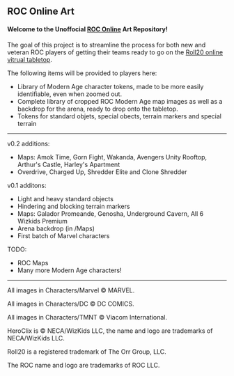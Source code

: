 ## ROC Online Art

#### Welcome to the Unoffocial [ROC Online](https://roc.ionsuite.com/) Art Repository!

The goal of this project is to streamline the process for both new and veteran ROC players of getting their teams ready to go on the [Roll20 online vitrual tabletop](https://roll20.net/).

The following items will be provided to players here:
* Library of Modern Age character tokens, made to be more easily identifiable, even when zoomed out.
* Complete library of cropped ROC Modern Age map images as well as a backdrop for the arena, ready to drop onto the tabletop.
* Tokens for standard objets, special obects, terrain markers and special terrain

---

v0.2 additions:
* Maps: Amok Time, Gorn Fight, Wakanda, Avengers Unity Rooftop, Arthur's Castle, Harley's Apartment
* Overdrive, Charged Up, Shredder Elite and Clone Shredder

v0.1 additons:
* Light and heavy standard objects
* Hindering and blocking terrain markers
* Maps: Galador Promeande, Genosha, Underground Cavern, All 6 Wizkids Premium
* Arena backdrop (in /Maps)
* First batch of Marvel characters

TODO:
* ROC Maps
* Many more Modern Age characters!

---

All images in Characters/Marvel © MARVEL.

All images in Characters/DC © DC COMICS.

All images in Characters/TMNT © Viacom International.

HeroClix is © NECA/WizKids LLC, the name and logo are trademarks of NECA/WizKids LLC.

Roll20 is a registered trademark of The Orr Group, LLC.

The ROC name and logo are trademarks of ROC LLC.
